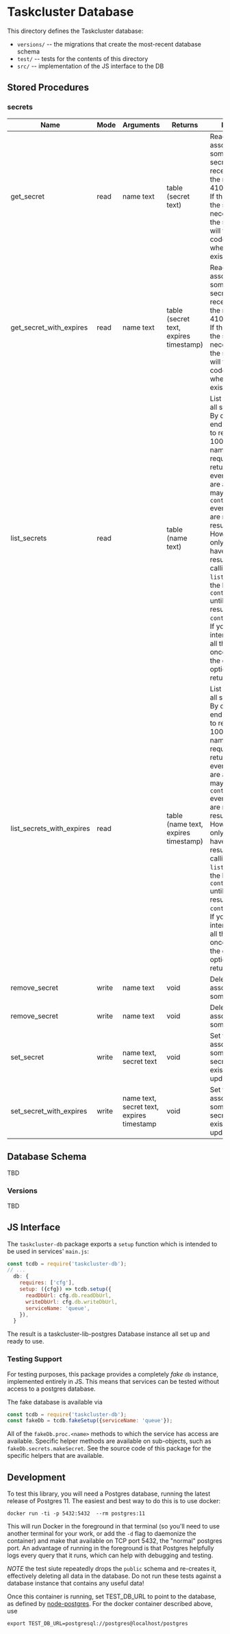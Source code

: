 # Taskcluster Database

This directory defines the Taskcluster database:

* `versions/` -- the migrations that create the most-recent database schema
* `test/` -- tests for the contents of this directory
* `src/` -- implementation of the JS interface to the DB

## Stored Procedures

<!-- SP BEGIN -->
### secrets

| Name | Mode | Arguments | Returns | Description |
| --- | --- | --- | --- | --- |
| get_secret | read | name text | table (secret text) | Read the secret associated with some key. If the secret has recently expired, the response code 410 is returned.<br />If the caller lacks the scope necessary to get the secret, the call will fail with a 403 code regardless of<br />whether the secret exists. |
| get_secret_with_expires | read | name text | table (secret text, expires timestamp) | Read the secret associated with some key. If the secret has recently expired, the response code 410 is returned.<br />If the caller lacks the scope necessary to get the secret, the call will fail with a 403 code regardless of<br />whether the secret exists. |
| list_secrets | read |  | table (name text) | List the names of all secrets.<br />By default this end-point will try to return up to 1000 secret names in one request. But it may return less,<br />even if more tasks are available. It may also return a `continuationToken` even though there are no more results.<br />However, you can only be sure to have seen all results if you keep calling `listTaskGroup` with the last<br />`continuationToken` until you get a result without a `continuationToken`. If you are not interested in listing<br />all the members at once, you may use the query-string option `limit` to return fewer. |
| list_secrets_with_expires | read |  | table (name text, expires timestamp) | List the names of all secrets.<br />By default this end-point will try to return up to 1000 secret names in one request. But it may return less,<br />even if more tasks are available. It may also return a `continuationToken` even though there are no more results.<br />However, you can only be sure to have seen all results if you keep calling `listTaskGroup` with the last<br />`continuationToken` until you get a result without a `continuationToken`. If you are not interested in listing<br />all the members at once, you may use the query-string option `limit` to return fewer. |
| remove_secret | write | name text | void | Delete the secret associated with some key. |
| remove_secret | write | name text | void | Delete the secret associated with some key. |
| set_secret | write | name text, secret text | void | Set the secret associated with some key. If the secret already exists, it is updated instead. |
| set_secret_with_expires | write | name text, secret text, expires timestamp | void | Set the secret associated with some key. If the secret already exists, it is updated instead. |
<!-- SP END -->

## Database Schema

TBD

### Versions

TBD

## JS Interface

The `taskcluster-db` package exports a `setup` function which is intended to be used in services' `main.js`:

```javascript
const tcdb = require('taskcluster-db');
// ...
  db: {
    requires: ['cfg'],
    setup: ({cfg}) => tcdb.setup({
      readDbUrl: cfg.db.readDbUrl,
      writeDbUrl: cfg.db.writeDbUrl,
      serviceName: 'queue',
    }),
  }
```

The result is a taskcluster-lib-postgres Database instance all set up and ready to use.

### Testing Support

For testing purposes, this package provides a completely *fake* `db` instance, implemented entirely in JS.
This means that services can be tested without access to a postgres database.

The fake database is available via

```javascript
const tcdb = require('taskcluster-db');
const fakeDb = tcdb.fakeSetup({serviceName: 'queue'});
```

All of the `fakeDb.proc.<name>` methods to which the service has access are available.
Specific helper methods are available on sub-objects, such as `fakeDb.secrets.makeSecret`.
See the source code of this package for the specific helpers that are available.

## Development

To test this library, you will need a Postgres database, running the latest release of Postgres 11.
The easiest and best way to do this is to use docker:

```shell
docker run -ti -p 5432:5432  --rm postgres:11
```

This will run Docker in the foreground in that terminal (so you'll need to use another terminal for your work, or add the `-d` flag to daemonize the container) and make that available on TCP port 5432, the "normal" postgres port.
An advantage of running in the foreground is that Postgres helpfully logs every query that it runs, which can help with debugging and testing.

*NOTE* the test siute repeatedly drops the `public` schema and re-creates it, effectively deleting all data in the database.
Do not run these tests against a database instance that contains any useful data!

Once this container is running, set TEST_DB_URL to point to the database, as defined by [node-postgres](https://node-postgres.com/features/connecting).
For the docker container described above, use

```shell
export TEST_DB_URL=postgresql://postgres@localhost/postgres
```
